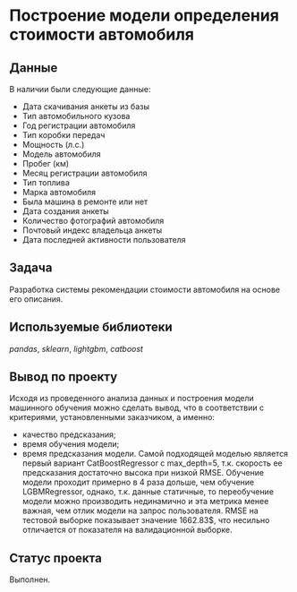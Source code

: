 # Построение модели определения стоимости автомобиля

## Данные

В наличии были следующие данные:
- Дата скачивания анкеты из базы
- Тип автомобильного кузова
- Год регистрации автомобиля
- Тип коробки передач
- Мощность (л.с.)
- Модель автомобиля
- Пробег (км)
- Месяц регистрации автомобиля
- Тип топлива
- Марка автомобиля
- Была машина в ремонте или нет
- Дата создания анкеты
- Количество фотографий автомобиля
- Почтовый индекс владельца анкеты
- Дата последней активности пользователя

## Задача
Разработка системы рекомендации стоимости автомобиля на основе его описания.

## Используемые библиотеки
*pandas*, *sklearn*, *lightgbm*, *catboost*

## Вывод по проекту
Исходя из проведенного анализа данных и построения модели машинного обучения можно сделать вывод, что в соответствии с критериями, установленными заказчиком, а именно:
 * качество предсказания;
 * время обучения модели;
 * время предсказания модели.
Самой подходящей моделью является первый вариант CatBoostRegressor с max_depth=5, т.к. скорость ее предсказания достаточно высока при низкой RMSE. Обучение модели проходит примерно в 4 раза дольше, чем обучение LGBMRegressor, однако, т.к. данные статичные, то переобучение модели можно производить нединамично и эта метрика менее важная, чем отлик модели на запрос пользователя. RMSE на тестовой выборке показывает значение 1662.83$, что несильно отличается от показателя на валидационной выборке.

## Статус проекта
Выполнен.